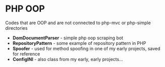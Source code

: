 # PHP OOP
Codes that are OOP and are not connected to php-mvc or php-simple directories

- **DomDocumentParser** - simple php oop scraping bot
- **RepositoryPattern** - some example of repository pattern in PHP
- **Spoofer** - used for method spoofing in one of my early projects, saved for reference
- **ConfigINI** - also class from my early, early projects...
